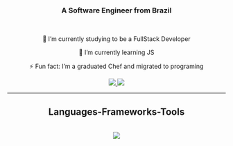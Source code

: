 <h3 align="center">A Software Engineer from Brazil</h3>

<br/>

<div align="center">

🔭 I’m currently studying to be a FullStack Developer

🌱 I’m currently learning JS

⚡ Fun fact: I’m a graduated Chef and migrated to programing
  
</div>

<div align="center">
  <a href="mailto:janssgamer0@gmail.com">
    <img src="https://skillicons.dev/icons?i=gmail" />
  </a>
  <a href="https://www.linkedin.com/in/enzo-janssen-276027302/" target="_blank">
    <img src="https://skillicons.dev/icons?i=linkedin" />
  </a>
</div>

  <hr/>
  
<h2 align="center">Languages-Frameworks-Tools</h2>
<br/>
<div align="center">
  <img src="https://skillicons.dev/icons?i=js,html,java,vscode,git" />
</div>
  
